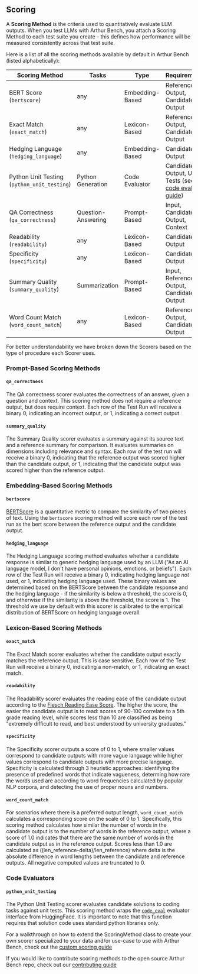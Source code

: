 ## Scoring

A **Scoring Method** is the criteria used to quantitatively evaluate LLM outputs. When you test LLMs with Arthur Bench, you attach a Scoring Method to each test suite you create - this defines how performance will be measured consistently across that test suite.

Here is a list of all the scoring methods available by default in Arthur Bench (listed alphabetically):

| Scoring Method                    | Tasks | Type | Requirements | 
|-----------------------------------|-----|-----|-----|
| BERT Score (`bertscore`)          | any |  Embedding-Based | Reference Output, Candidate Output|
| Exact Match (`exact_match`)       | any | Lexicon-Based | Reference Output, Candidate Output|
| Hedging Language (`hedging_language`)   | any | Embedding-Based | Candidate Output |
| Python Unit Testing (`python_unit_testing`)   | Python Generation | Code Evaluator| Candidate Output, Unit Tests (see the [code eval guide](code_eval.md)) |
| QA Correctness (`qa_correctness`) | Question-Answering| Prompt-Based | Input, Candidate Output, Context|
| Readability (`readability`)       | any | Lexicon-Based | Candidate Output |
| Specificity (`specificity`)       | any | Lexicon-Based | Candidate Output |
| Summary Quality (`summary_quality`)  | Summarization |Prompt-Based  | Input, Reference Output, Candidate Output|
| Word Count Match (`word_count_match`)   | any |Lexicon-Based | Reference Output, Candidate Output |


For better understandability we have broken down the Scorers based on the type of procedure each Scorer uses.

### Prompt-Based Scoring Methods

#### `qa_correctness`

The QA correctness scorer evaluates the correctness of an answer, given a question and context. This scoring method does not require a reference output, but does require context. Each row of the Test Run will receive a binary 0, indicating an incorrect output, or 1, indicating a correct output.

#### `summary_quality`

The Summary Quality scorer evaluates a summary against its source text and a reference summary for comparison. It evaluates summaries on dimensions including relevance and syntax. Each row of the test run will receive a binary 0, indicating that the reference output was scored higher than the candidate output, or 1, indicating that the candidate output was scored higher than the reference output.

### Embedding-Based Scoring Methods

#### `bertscore`

[BERTScore](https://arxiv.org/abs/1904.09675) is a quantitative metric to compare the similarity of two pieces of text. Using the `bertscore` scoring method will score each row of the test run as the bert score between the reference output and the candidate output.

#### `hedging_language`

The Hedging Language scoring method evaluates whether a candidate response is similar to generic hedging language used by an LLM ("As an AI language model, I don't have personal opinions, emotions, or beliefs"). Each row of the Test Run will receive a binary 0, indicating hedging language *not* used, or 1, indicating hedging language used. These binary values are determined based on the BERTScore between the candidate response and the hedging language - if the similarity is below a threshold, the score is 0, and otherwise if the similarity is above the threshold, the score is 1. The threshold we use by default with this scorer is calibrated to the empirical distribution of BERTScore on hedging language overall.

### Lexicon-Based Scoring Methods

#### `exact_match`

The Exact Match scorer evaluates whether the candidate output exactly matches the reference output. This is case sensitive. Each row of the Test Run will receive a binary 0, indicating a non-match, or 1, indicating an exact match.

#### `readability`

The Readability scorer evaluates the reading ease of the candidate output according to the [Flesch Reading Ease Score](https://en.wikipedia.org/wiki/Flesch%E2%80%93Kincaid_readability_tests). The higher the score, the easier the candidate output is to read: scores of 90-100 correlate to a 5th grade reading level, while scores less than 10 are classified as being "extremely difficult to read, and best understood by university graduates."

#### `specificity`

The Specificity scorer outputs a score of 0 to 1, where smaller values correspond to candidate outputs with more vague language while higher values correspond to candidate outputs with more precise language. Specificity is calculated through 3 heuristic approaches: identifying the presence of predefined words that indicate vagueness, determing how rare the words used are according to word frequencies calculated by popular NLP corpora, and detecting the use of proper nouns and numbers.

#### `word_count_match`

For scenarios where there is a preferred output length, `word_count_match` calculates a corresponding score on the scale of 0 to 1. Specifically, this scoring method calculates how similar the number of words in the candidate output is to the number of words in the reference output, where a score of 1.0 indicates that there are the same number of words in the candidate output as in the reference output. Scores less than 1.0 are calculated as ((len_reference-delta)/len_reference) where delta is the absolute difference in word lengths between the candidate and reference outputs. All negative computed values are truncated to 0. 

### Code Evaluators

#### `python_unit_testing`

The Python Unit Testing scorer evaluates candidate solutions to coding tasks against unit tests. This scoring method wraps the [`code_eval`](https://huggingface.co/spaces/evaluate-metric/code_eval) evaluator interface from HuggingFace. It is important to note that this function requires that solution code uses standard python libraries only.




For a walkthrough on how to extend the ScoringMethod class to create your own scorer specialized to your data and/or use-case to use with Arthur Bench, check out the [custom scoring guide](custom_scoring.md)

If you would like to contribute scoring methods to the open source Arthur Bench repo, check out our [contributing guide](contributing.md)